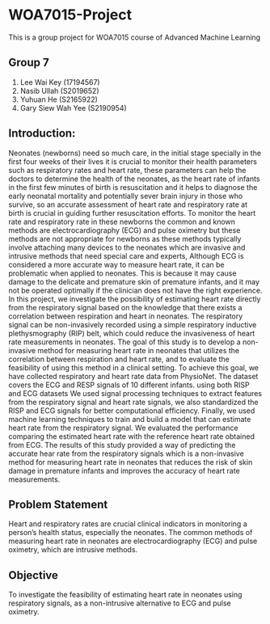 # WOA7015-Project
This is a group project for WOA7015 course of Advanced Machine Learning

## Group 7
1. Lee Wai Key (17194567)
2. Nasib Ullah (S2019652)
3. Yuhuan He (S2165922)
4. Gary Siew Wah Yee (S2190954)

## Introduction: 
Neonates (newborns) need so much care, in the initial stage specially in the first four weeks of their lives it is crucial to monitor their health parameters such as respiratory rates and heart rate, these parameters can help the doctors to determine the health of the neonates, as the heart rate of infants in the first few minutes of birth is resuscitation and it helps to diagnose the early neonatal mortality and potentially sever brain injury in those who survive, so an accurate assessment of heart rate and respiratory rate at birth is crucial in guiding further resuscitation efforts.
To monitor the heart rate and respiratory rate in these newborns the common and known methods are electrocardiography (ECG) and pulse oximetry but these methods are not appropriate for newborns as these methods typically involve attaching many devices to the neonates which are invasive and intrusive methods that need special care and experts, Although ECG is considered a more accurate way to measure heart rate, it can be problematic when applied to neonates. This is because it may cause damage to the delicate and premature skin of premature infants, and it may not be operated optimally if the clinician does not have the right experience.
In this project, we investigate the possibility of estimating heart rate directly from the respiratory signal based on the knowledge that there exists a correlation between respiration and heart in neonates. The respiratory signal can be non-invasively recorded using a simple respiratory inductive plethysmography (RIP) belt, which could reduce the invasiveness of heart rate measurements in neonates. The goal of this study is to develop a non-invasive method for measuring heart rate in neonates that utilizes the correlation between respiration and heart rate, and to evaluate the feasibility of using this method in a clinical setting.
To achieve this goal, we have collected respiratory and heart rate data from PhysioNet. The dataset covers the ECG and RESP signals of 10 different infants. using both RISP and ECG datasets We used signal processing techniques to extract features from the respiratory signal and heart rate signals, we also standardized the RISP and ECG signals for better computational efficiency. Finally, we used machine learning techniques to train and build a model that can estimate heart rate from the respiratory signal. We evaluated the performance comparing the estimated heart rate with the reference heart rate obtained from ECG.
The results of this study provided a way of predicting the accurate hear rate from the respiratory signals which is a non-invasive method for measuring heart rate in neonates that reduces the risk of skin damage in premature infants and improves the accuracy of heart rate measurements.



## Problem Statement
Heart and respiratory rates are crucial clinical indicators in monitoring a person’s health status, especially the neonates. The common methods of measuring heart rate in neonates are electrocardiography (ECG) and pulse oximetry, which are intrusive methods. 

## Objective
To investigate the feasibility of estimating heart rate in neonates using respiratory signals, as a non-intrusive alternative to ECG and pulse oximetry.
